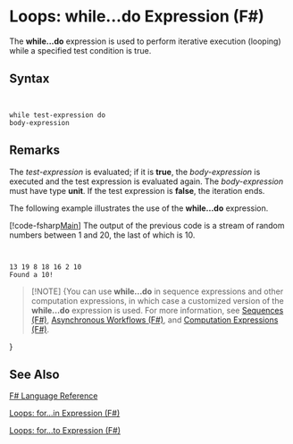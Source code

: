 # Loops: while...do Expression (F#)

The **while...do** expression is used to perform iterative execution (looping) while a specified test condition is true.


## Syntax


```


while test-expression do
body-expression

```



## Remarks
The *test-expression* is evaluated; if it is **true**, the *body-expression* is executed and the test expression is evaluated again. The *body-expression* must have type **unit**. If the test expression is **false**, the iteration ends.

The following example illustrates the use of the **while...do** expression.

[!code-fsharp[Main](snippets/fslangref2/snippet5301.fs)]
    The output of the previous code is a stream of random numbers between 1 and 20, the last of which is 10.



```


13 19 8 18 16 2 10
Found a 10!

```



>[!NOTE] {You can use **while...do** in sequence expressions and other computation expressions, in which case a customized version of the **while...do** expression is used. For more information, see [Sequences &#40;F&#35;&#41;](Sequences+%28FSharp%29.md), [Asynchronous Workflows &#40;F&#35;&#41;](Asynchronous+Workflows+%28FSharp%29.md), and [Computation Expressions &#40;F&#35;&#41;](Computation+Expressions+%28FSharp%29.md).

}

## See Also
[F&#35; Language Reference](FSharp+Language+Reference.md)

[Loops: for...in Expression &#40;F&#35;&#41;](Loops+-+for...in+Expression+%28FSharp%29.md)

[Loops: for...to Expression &#40;F&#35;&#41;](Loops+-+for...to+Expression+%28FSharp%29.md)

